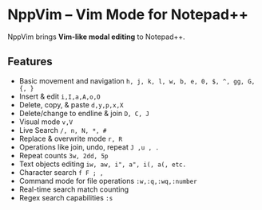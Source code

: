 # NppVim – Vim Mode for Notepad++

NppVim brings **Vim-like modal editing** to Notepad++.

## Features
 - Basic movement and navigation ```h, j, k, l, w, b, e, 0, $, ^, gg, G, {, }```
 - Insert & edit ```i,I,a,A,o,O```
 - Delete, copy, & paste ```d,y,p,x,X```
 - Delete/change to endline & join ```D, C, J```
 - Visual mode ```v,V```
 - Live Search ```/, n, N, *, #```
 - Replace & overwrite mode ```r, R```
 - Operations like join, undo, repeat ```J ,u , .```
 - Repeat counts ```3w, 2dd, 5p```
 - Text objects editing ```iw, aw, i", a", i(, a(, etc.```
 - Character search ```f F ; ,```
 - Command mode for file operations ```:w,:q,:wq,:number```
 - Real-time search match counting
 - Regex search capabilities ```:s```

